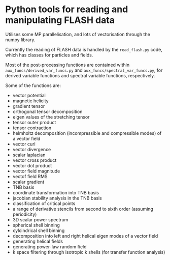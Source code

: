# Python tools for reading and manipulating FLASH data

Utilises some MP parallelisation, and lots of vectorisation through the numpy library. 

Currently the reading of FLASH data is handled by the `read_flash.py` code, which has classes for particles and fields. 

Most of the post-processing functions are contained within `aux_funcs/derived_var_funcs.py` and `aux_funcs/spectral_var_funcs.py`, for derived variable functions and spectral variable functions, respectively. 

Some of the functions are:
* vector potential
* magnetic helicity
* gradient tensor
* orthogonal tensor decomposition
* eigen values of the stretching tensor
* tensor outer product
* tensor contraction
* helmholtz decomposition (incompressible and compressible modes) of a vector field
* vector curl
* vector divergence
* scalar laplacian
* vector cross product
* vector dot product
* vector field magnitude
* vectof field RMS
* scalar gradient
* TNB basis
* coordinate transformation into TNB basis
* jacobian stability analysis in the TNB basis
* classification of critical points
* a range of derivative stencils from second to sixth order (assuming periodicity)
* 3D scalar power spectrum
* spherical shell binning
* cylcindrical shell binning
* decomposition into left and right helical eigen modes of a vector field
* generating helical fields
* generating power-law random field
* k space filtering through isotropic k shells (for transfer function analysis)
